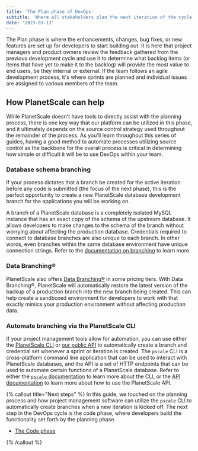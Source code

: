 ```yaml
---
title: 'The Plan phase of DevOps'
subtitle: 'Where all stakeholders plan the next iteration of the cycle.'
date: '2023-03-13'
---
```


The Plan phase is where the enhancements, changes, bug fixes, or new features are set up for developers to start building out. It is here that project managers and product owners review the feedback gathered from the previous development cycle and use it to determine what backlog items (or items that have yet to make it to the backlog) will provide the most value to end users, be they internal or external. If the team follows an agile development process, it's where sprints are planned and individual issues are assigned to various members of the team.

## How PlanetScale can help

While PlanetScale doesn't have tools to directly assist with the planning process, there is one key way that our platform can be utilized in this phase, and it ultimately depends on the source control strategy used throughout the remainder of the process. As you'll learn throughout this series of guides, having a good method to automate processes utilizing source control as the backbone for the overall process is critical in determining how simple or difficult it will be to use DevOps within your team.

### Database schema branching

If your process dictates that a branch be created for the active iteration before any code is submitted (the focus of the next phase), this is the perfect opportunity to create a new PlanetScale database development branch for the applications you will be working on.

A branch of a PlanetScale database is a completely isolated MySQL instance that has an exact copy of the schema of the upstream database. It allows developers to make changes to the schema of the branch without worrying about affecting the production database. Credentials required to connect to database branches are also unique to each branch. In other words, even branches within the same database environment have unique connection strings. Refer to the [documentation on branching](/docs/concepts/branching) to learn more.

### Data Branching®

PlanetScale also offers [Data Branching®](/docs/concepts/data-branching) in some pricing tiers. With Data Branching®, PlanetScale will automatically restore the latest version of the backup of a production branch into the new branch being created. This can help create a sandboxed environment for developers to work with that exactly mimics your production environment without affecting production data.

### Automate branching via the PlanetScale CLI

If your project management tools allow for automation, you can use either the [PlanetScale CLI](/docs/reference/planetscale-cli) or [our public API](https://api-docs.planetscale.com/reference/getting-started-with-planetscale-api) to automatically create a branch and credential set whenever a sprint or iteration is created. The `pscale` CLI is a cross-platform command line application that can be used to interact with PlanetScale databases, and the API is a set of HTTP endpoints that can be used to automate certain functions of a PlanetScale database. Refer to either the [`pscale` documentation](/docs/concepts/planetscale-environment-setup) to learn more about the CLI, or the [API documentation](https://api-docs.planetscale.com/reference/getting-started-with-planetscale-api) to learn more about how to use the PlanetScale API.

{% callout title="Next steps" %} In this guide, we touched on the planning process and how project management software can utilize the `pscale` CLI to automatically create branches when a new iteration is kicked off. The next step in the DevOps cycle is the code phase, where developers build the functionality set forth by the planning phase.

- [The Code phase](/docs/devops/the-code-phase-of-devops)

{% /callout %}
